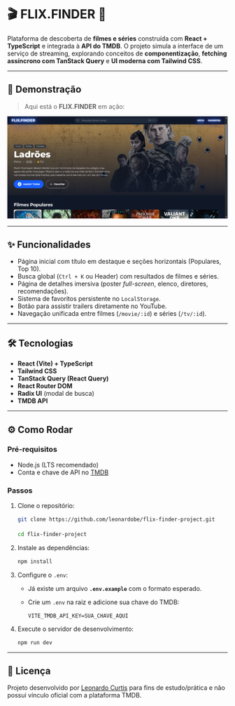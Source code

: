 # 🎬 FLIX.FINDER 🍿  

Plataforma de descoberta de **filmes e séries** construída com **React + TypeScript** e integrada à **API do TMDB**. O projeto simula a interface de um serviço de streaming, explorando conceitos de **componentização**, **fetching assíncrono com TanStack Query** e **UI moderna com Tailwind CSS**.  

---

## 📸 Demonstração  

> Aqui está o **FLIX.FINDER** em ação:

![Info](screenshot.png)  

---

## ✨ Funcionalidades  

- Página inicial com título em destaque e seções horizontais (Populares, Top 10).  
- Busca global (`Ctrl + K` ou Header) com resultados de filmes e séries.  
- Página de detalhes imersiva (poster *full-screen*, elenco, diretores, recomendações).  
- Sistema de favoritos persistente no `LocalStorage`.  
- Botão para assistir trailers diretamente no YouTube.  
- Navegação unificada entre filmes (`/movie/:id`) e séries (`/tv/:id`).  

---

## 🛠️ Tecnologias  

- **React (Vite) + TypeScript**  
- **Tailwind CSS**  
- **TanStack Query (React Query)**  
- **React Router DOM**  
- **Radix UI** (modal de busca)  
- **TMDB API**  

---

## ⚙️ Como Rodar  

### Pré-requisitos  
- Node.js (LTS recomendado)  
- Conta e chave de API no [TMDB](https://www.themoviedb.org/)  

### Passos  

1. Clone o repositório:  
   ```bash
   git clone https://github.com/leonardobe/flix-finder-project.git
   
   cd flix-finder-project
   ```

2. Instale as dependências:  
   ```bash
   npm install
   ```

3. Configure o `.env`:  
   - Já existe um arquivo **`.env.example`** com o formato esperado.  
   - Crie um `.env` na raiz e adicione sua chave do TMDB:

     ```
     VITE_TMDB_API_KEY=SUA_CHAVE_AQUI
     ```

4. Execute o servidor de desenvolvimento:  
   ```bash
   npm run dev
   ```
---

## 📄 Licença  

Projeto desenvolvido por [Leonardo Curtis](https://github.com/leonardobe/) para fins de estudo/prática e não possui vínculo oficial com a plataforma TMDB. 
